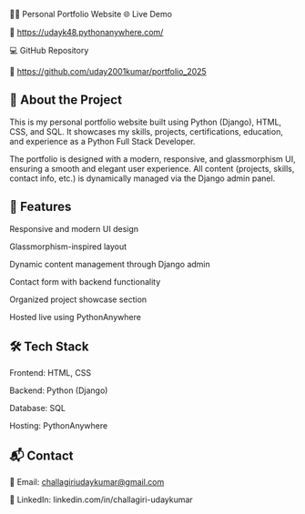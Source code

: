 🧑‍💻 Personal Portfolio Website
🌐 Live Demo

🔗 https://udayk48.pythonanywhere.com/

💻 GitHub Repository

🔗 https://github.com/uday2001kumar/portfolio_2025

📝 About the Project
--------------------
This is my personal portfolio website built using Python (Django), HTML, CSS, and SQL.
It showcases my skills, projects, certifications, education, and experience as a Python Full Stack Developer.

The portfolio is designed with a modern, responsive, and glassmorphism UI, ensuring a smooth and elegant user experience.
All content (projects, skills, contact info, etc.) is dynamically managed via the Django admin panel.

🚀 Features
-----------
Responsive and modern UI design

Glassmorphism-inspired layout

Dynamic content management through Django admin

Contact form with backend functionality

Organized project showcase section

Hosted live using PythonAnywhere

🛠️ Tech Stack
-------------
Frontend: HTML, CSS

Backend: Python (Django)

Database: SQL

Hosting: PythonAnywhere

📬 Contact
-----------
📧 Email: challagiriudaykumar@gmail.com

📱 LinkedIn: linkedin.com/in/challagiri-udaykumar
